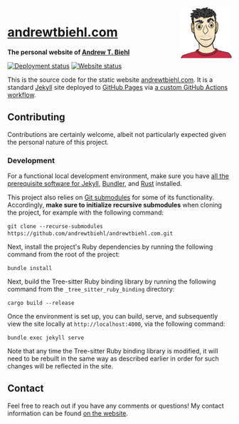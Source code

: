 <a href="https://andrewtbiehl.com">
  <img src="assets/img/andrew-profile.png" alt="Cartoon rendering of me (Andrew)."
    height="114px" align="right"/>
</a>

# [andrewtbiehl.com](https://andrewtbiehl.com)

**The personal website of [Andrew T. Biehl](https://andrewtbiehl.com/about)**

[![Deployment status](https://img.shields.io/github/workflow/status/andrewtbiehl/andrewtbiehl.com/Site%20Deployment?style=flat-square&label=deployment&logo=github)](https://github.com/andrewtbiehl/andrewtbiehl.com/deployments)
[![Website status](https://img.shields.io/website?style=flat-square&url=https://andrewtbiehl.com)](https://andrewtbiehl.com)

This is the source code for the static website
[andrewtbiehl.com](https://andrewtbiehl.com). It is a standard
[Jekyll](https://jekyllrb.com) site deployed to [GitHub Pages](https://pages.github.com)
via
[a custom GitHub Actions workflow](https://github.com/andrewtbiehl/andrewtbiehl.com/blob/main/.github/workflows/site-deployment.yaml).

## Contributing

Contributions are certainly welcome, albeit not particularly expected given the personal
nature of this project.

### Development

For a functional local development environment, make sure you have
[all the prerequisite software for Jekyll](https://jekyllrb.com/docs/installation),
[Bundler](https://bundler.io/), and [Rust](https://www.rust-lang.org/learn/get-started)
installed.

This project also relies on
[Git submodules](https://git-scm.com/docs/gitsubmodules#_description) for some of its
functionality. Accordingly, **make sure to initialize recursive submodules** when
cloning the project, for example with the following command:

```console
git clone --recurse-submodules https://github.com/andrewtbiehl/andrewtbiehl.com.git
```

Next, install the project's Ruby dependencies by running the following command from the
root of the project:

```console
bundle install
```

Next, build the Tree-sitter Ruby binding library by running the following command from
the `_tree_sitter_ruby_binding` directory:

```console
cargo build --release
```

Once the environment is set up, you can build, serve, and subsequently view the site
locally at `http://localhost:4000`, via the following command:

```console
bundle exec jekyll serve
```

Note that any time the Tree-sitter Ruby binding library is modified, it will need to be
rebuilt in the same way as described earlier in order for such changes will be reflected
in the site.

## Contact

Feel free to reach out if you have any comments or questions! My contact information can
be found [on the website](https://andrewtbiehl.com/about#contact-me).
